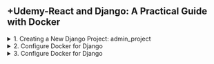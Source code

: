 ## +Udemy-React and Django: A Practical Guide with Docker

<details>
<summary>1. Creating a New Django Project: admin_project </summary>

# Creating a New Django Project: admin_project

## Install venv

```x
python -m venv venv
```

## Activate venv

```x
# venv\Scripts\activate
source venv/bin/activate
```

## Install Django

```x
python -m pip install Django
pip install django
pip install django==5.0
```

## Install Other Project Dependencies: djangorestframework, markdown, django-filter, mock, Pillow, mysqlclient, django-mysql

```x
pip install djangorestframework markdown django-filter mock pillow mysqlclient django-mysql
```

## Get dependencies

```x
pip freeze
```

```x
asgiref==3.8.1
Django==5.0.6
django-filter==24.2
django-mysql==4.14.0
djangorestframework==3.15.2
Markdown==3.6
mock==5.1.0
mysqlclient==2.2.4
pillow==10.4.0
sqlparse==0.5.0
```

## Save Dependencies to Requirements.txt

```x
pip freeze > requirements.txt
```

## Install requirements from Requirements.txt

```x
pip install -r requirements.txt
```

## Deactivate a virtual environment

```x
deactivate
```

## Create Django Project

```x
django-admin startproject admin_project .
```

## Start Local Server

```x
python manage.py runserver
```

```x
(venv) ➜  07_react_django_practical git:(main) ✗ python manage.py runserver
Watching for file changes with StatReloader
Performing system checks...

System check identified no issues (0 silenced).

You have 18 unapplied migration(s). Your project may not work properly until you apply the migrations for app(s): admin, auth, contenttypes, sessions.
Run 'python manage.py migrate' to apply them.
July 08, 2024 - 05:48:12
Django version 5.0.6, using settings 'admin_project.settings'
Starting development server at http://127.0.0.1:8000/
Quit the server with CONTROL-C.

[08/Jul/2024 05:48:15] "GET / HTTP/1.1" 200 10629
```

![image](https://github.com/omeatai/src-AI-Software/assets/32337103/e39eef9e-8179-4904-83ba-c12faed70e02)

<img width="1505" alt="image" src="https://github.com/omeatai/src-AI-Software/assets/32337103/1de6eb8a-f756-4347-94b2-57fe6f927b85">


# #END</details>

<details>
<summary>2. Configure Docker for Django </summary>

# Configure Docker for Django

## Download and install Docker Desktop

## [https://www.docker.com/products/docker-desktop/](https://www.docker.com/products/docker-desktop/)

![image](https://github.com/omeatai/src-AI-Software/assets/32337103/da417af6-4ae0-4c24-9166-bd70c33671ba)

<img width="1443" alt="image" src="https://github.com/omeatai/src-AI-Software/assets/32337103/1dcafa97-10bd-4d6d-aeef-5f44fda1519d">

## Create Dockerfile and docker-compose.yaml files

```py

```

```py

```

# #END</details>

<details>
<summary>3. Configure Docker for Django </summary>

# Configure Docker for Django

```py

```

```py

```

```py

```

```py

```

## Make Migrations

```x
python manage.py makemigrations
python manage.py migrate
```

# #END</details>
